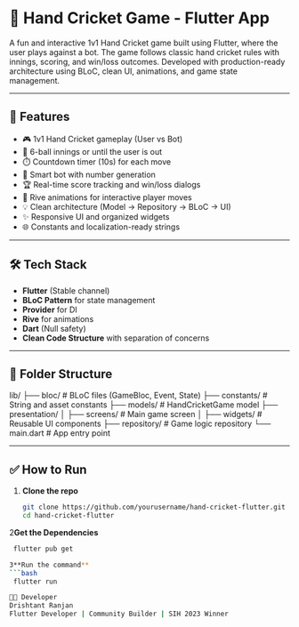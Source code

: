 # 🏏 Hand Cricket Game - Flutter App

A fun and interactive 1v1 Hand Cricket game built using Flutter, where the user plays against a bot. The game follows classic hand cricket rules with innings, scoring, and win/loss outcomes. Developed with production-ready architecture using BLoC, clean UI, animations, and game state management.

---

## 🚀 Features

- 🎮 1v1 Hand Cricket gameplay (User vs Bot)
- 🔁 6-ball innings or until the user is out
- ⏱️ Countdown timer (10s) for each move
- 🤖 Smart bot with number generation
- 🏆 Real-time score tracking and win/loss dialogs
- 🧠 Rive animations for interactive player moves
- 💡 Clean architecture (Model → Repository → BLoC → UI)
- ✨ Responsive UI and organized widgets
- 🌐 Constants and localization-ready strings

---

## 🛠️ Tech Stack

- **Flutter** (Stable channel)
- **BLoC Pattern** for state management
- **Provider** for DI
- **Rive** for animations
- **Dart** (Null safety)
- **Clean Code Structure** with separation of concerns

---

## 📁 Folder Structure


lib/ ├── bloc/ # BLoC files (GameBloc, Event, State) ├── constants/ # String and asset constants ├── models/ # HandCricketGame model ├── presentation/ │ ├── screens/ # Main game screen │ ├── widgets/ # Reusable UI components ├── repository/ # Game logic repository └── main.dart # App entry point


---

## ✅ How to Run

1. **Clone the repo**
   ```bash
   git clone https://github.com/yourusername/hand-cricket-flutter.git
   cd hand-cricket-flutter

2**Get the Dependencies**
   ```bash
    flutter pub get

3**Run the command**
   ```bash
    flutter run

👨‍💻 Developer
Drishtant Ranjan
Flutter Developer | Community Builder | SIH 2023 Winner
